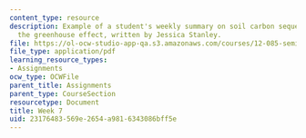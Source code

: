 ```yaml
---
content_type: resource
description: Example of a student's weekly summary on soil carbon sequestration and
  the greenhouse effect, written by Jessica Stanley.
file: https://ol-ocw-studio-app-qa.s3.amazonaws.com/courses/12-085-seminar-in-environmental-science-spring-2008/23176483569e2654a9816343086bff5e_stanley_w7.pdf
file_type: application/pdf
learning_resource_types:
- Assignments
ocw_type: OCWFile
parent_title: Assignments
parent_type: CourseSection
resourcetype: Document
title: Week 7
uid: 23176483-569e-2654-a981-6343086bff5e
---
```

